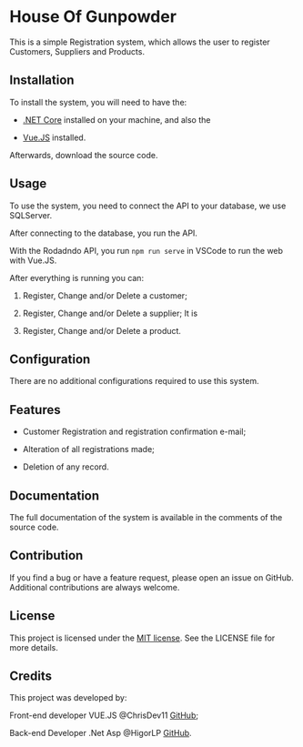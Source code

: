 # House Of Gunpowder

This is a simple Registration system, which allows the user to register Customers, Suppliers and Products.

## Installation
To install the system, you will need to have the:
- [.NET Core](https://dotnet.microsoft.com/download) installed on your machine, and also the

- [Vue.JS](https://vuejs.org/guide/quick-start.html) installed.

Afterwards, download the source code.

## Usage
To use the system, you need to connect the API to your database, we use SQLServer.

After connecting to the database, you run the API.

With the Rodadndo API, you run `npm run serve` in VSCode to run the web with Vue.JS.

After everything is running you can:

1. Register, Change and/or Delete a customer;

2. Register, Change and/or Delete a supplier; It is

3. Register, Change and/or Delete a product.


## Configuration
There are no additional configurations required to use this system.

## Features
- Customer Registration and registration confirmation e-mail;

- Alteration of all registrations made;

- Deletion of any record.

## Documentation
The full documentation of the system is available in the comments of the source code.

## Contribution
If you find a bug or have a feature request, please open an issue on GitHub. Additional contributions are always welcome.

## License
This project is licensed under the [MIT license](https://github.com/HigorLP/Property/blob/main/LICENSE). See the LICENSE file for more details.

## Credits
This project was developed by:

Front-end developer VUE.JS @ChrisDev11 [GitHub](https://github.com/ChrisDev11);

Back-end Developer .Net Asp @HigorLP [GitHub](https://github.com/HigorLP).
